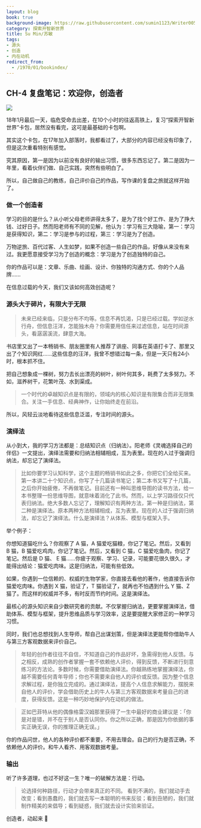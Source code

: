```yaml
---
layout: blog
book: true
background-image: https://raw.githubusercontent.com/sumin1123/Writer005/master/ch-4/PicCH-4notes180303.jpg?token=AZikMO2AKKY1rjrZMsIPOkEe3a3_PkhFks5ao3_0wA%3D%3D
category: 探索开智新世界
title: Su Min/苏敏
tags:
- 源头
- 创造
- 内在动机
redirect_from:
  - /1970/01/bookindex/
---
```


## CH-4 复盘笔记：欢迎你，创造者

![](https://github.com/sumin1123/Writer005/blob/master/ch-4/PicCH-4notes180303.jpg?raw=true)


18年1月最后一天，临危受命去出差，在10个小时的往返高铁上，复习“探索开智新世界”卡包，居然没有看完，这可是最基础的卡包啊。

其实这个卡包，在17年加入部落时，我都看过了，大部分的内容已经没有印象了，但是这次重看特别有感觉。

究其原因，第一是因为以前没有良好的输出习惯，很多东西忘记了。第二是因为一年里，看着伙伴们做、自己实践，突然有些明白了。

所以，自己做自己的教练，自己评价自己的作品，写作课的复盘之旅就这样开始了。


### 做一个创造者

学习的目的是什么？从小听父母老师讲得太多了，是为了找个好工作、是为了挣大钱、过好日子。然而阳老师有不同的见解，他认为：学习有三大隐喻，第一：学习是获得知识，第二：学习是参与的过程，第三：学习是为了创造。

万物逆旅、百代过客、人生如梦，如果不创造一些自己的作品，好像从来没有来过。我更愿意接受学习为了创造的概念：学习是为了创造独特的自己。

你的作品可以是：文章、乐曲、绘画、设计、你独特的沟通方式、你的个人品牌......

在信息过载的今天，我们又该如何高效创造呢？


### 源头大于碎片，有限大于无限

> 未来已经来临，只是分布不均等。信息不再饥渴，只是已经过载。学如逆水行舟，但信息汪洋，怎能独木舟？你需要用信任来过滤信息，站在时间源头，看潺潺溪流，肆意大海。


书店里又出了一本畅销书、朋友圈里有人推荐了讲座、同事在英语打卡了、那里又出了个知识网红......这些信息的汪洋，我曾不想错过每一条，但是一天只有24小时，根本抓不住。

把自己想象成一棵树，努力去长出漂亮的树叶，树叶何其多，耗费了太多努力。不如，滋养树干，花繁叶茂、水到渠成。

> 一个时代的卓越知识点是有限的，领域内的核心知识是有限集合而非无限集合。关注一手信息、经典神作，让你始终走在前沿。

所以，风轻云淡地看待这些信息泛滥，专注时间的源头。


### 演绎法

从小到大，我的学习方法都是：总结知识点（归纳法）。阳老师《灵魂选择自己的伴侣》一文提出，演绎法需要和归纳法相辅相成，互为表里。现在的人过于强调归纳法，却忘记了演绎法。

> 比如你要学习认知科学，这个主题的畅销书如此之多，你把它们全给买来。第一本讲二十个知识点，你写了十几篇读书笔记；第二本书又写了十几篇，之后你开始疲倦，不再做笔记。目前还有一种叫思维导图的读书方法，给一本书整理一份思维导图，就意味着消化了此书。然而，以上学习路径仅只代表归纳法。绝大多数人忘记了，理解知识有两种方法，第一种是归纳法，第二种是演绎法。原本两种方法相辅相成，互为表里。现在的人过于强调归纳法，却忘记了演绎法。什么是演绎法？从体系、模型与框架入手。


举个例子：

你想知道猫吃什么？你观察了 A 猫，A 猫爱吃猫粮，你记了笔记。然后，又看到 B 猫，B 猫爱吃鸡肉，你记了笔记。然后，又看到 C 猫，C 猫爱吃鱼肉，你记了笔记。然后是 D 猫、 E 猫……你疲于观察、学习、记录，可能要花很久很久，才能得出结论：猫爱吃肉味。这是归纳法，可能有些低效。

如果，你遇到一位信赖的、权威的生物学家，你直接去看他的著作，他直接告诉你猫爱吃肉味。你遇到 X 猫，验证了，T 猫验证了，就再也不怕遇到什么 Y 猫、Z 猫了。而这样的权威并不多，有时反而节约时间。这是演绎法。


最核心的源头知识来自少数研究者的贡献。不仅掌握归纳法，更要掌握演绎法，借助体系、模型与框架，提升思维品质与学习效率，这是要提醒大家修正的一种学习习惯。


同时，我们也总想找到人生导师，帮自己出谋划策，但是演绎法更能帮你借助牛人与第三方客观数据来评价自己。

> 年轻的创作者往往不自信，不知道自己的作品好坏，急需得到他人反馈。与之相反，成熟的创作者掌握一套不依赖他人评价，得到反馈，不断进行刻意练习的方法论。多数时候，你需要借助演绎法。你越熟练地掌握演绎法，你越不需要任何青年导师；你也不需要来自他人的评价或反馈。因为整个信息求解过程，是你独立完成的。通过演绎法，提高个人信息求解能力，摆脱来自他人的评价，学会借助历史上的牛人与第三方客观数据来考量自己的进度，获得反馈。这是一种巧妙地保护内在动机的做法。

> 正如巴菲特从他的偶像格雷汉姆那里获得了一生中最好的商业建议是：「你是对是错，并不在于别人是否认同你。你之所以正确，那是因为你依据的事实正确无误，你的推理正确无误。」


你的作品问世，他人的各种评价都不重要，不用去理会。自己的行为是否正确，不依赖他人的评价。和牛人看齐、用客观数据考量。


### 输出

听了许多道理，也过不好这一生？唯一的破解方法是：行动。

> 论选择何种路径，行动才会带来真正的不同。
看到不满的，我们就动手去改变；看到愚蠢的，我们就去写一本聪明的书来反驳；看到丑陋的，我们就制作精美的来倡导；看到疑惑，我们就去设计实验来验证。

创造者，动起来 🏃 
